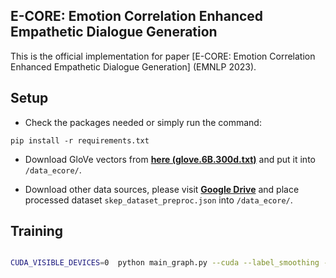 ## 	E-CORE: Emotion Correlation Enhanced Empathetic Dialogue Generation

This is the official implementation for paper [E-CORE: Emotion Correlation Enhanced Empathetic Dialogue Generation] (EMNLP 2023).



## Setup

- Check the packages needed or simply run the command:
```console
pip install -r requirements.txt
```
- Download GloVe vectors from [**here (glove.6B.300d.txt)**](http://nlp.stanford.edu/data/glove.6B.zip) and put it into `/data_ecore/`.

- Download other data sources, please visit [**Google Drive**](https://drive.google.com/file/d/1gNjD8V_dZVfCafUZIZuYaGsJc2Zm9jLA/view?usp=sharing) and place processed dataset `skep_dataset_preproc.json` into `/data_ecore/`.


## Training

```bash

CUDA_VISIBLE_DEVICES=0  python main_graph.py --cuda --label_smoothing --noam --emb_dim 300 --hidden_dim 300  --heads 2 --pretrain_emb  --device_id 0 --concept_num 1 --total_concept_num 10 --attn_loss --pointer_gen  --emb_file [glove_path] --hop 4 --train_then_test --model [model name] --dataset [dataset path]


```

